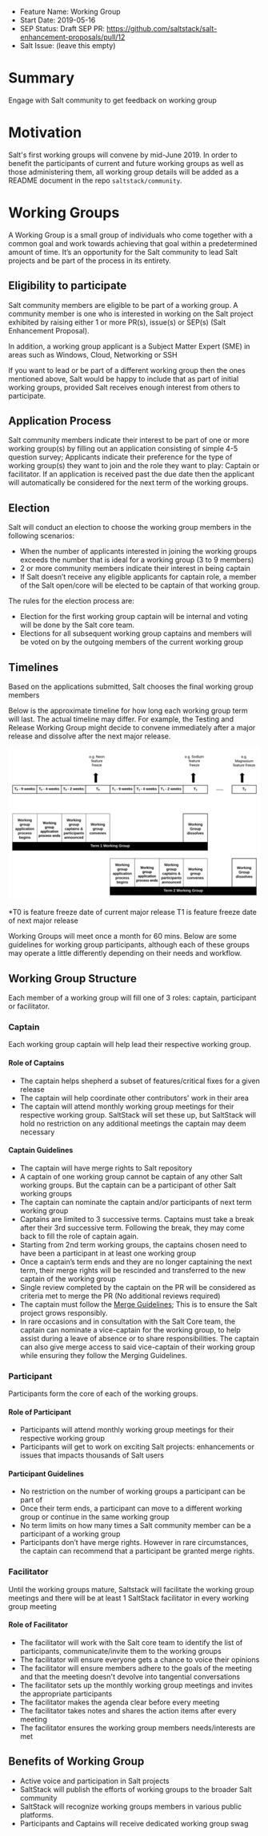 - Feature Name: Working Group
- Start Date: 2019-05-16
- SEP Status: Draft
SEP PR: https://github.com/saltstack/salt-enhancement-proposals/pull/12
- Salt Issue: (leave this empty)

# Summary
[summary]: #summary

Engage with Salt community to get feedback on working group 

# Motivation
[motivation]: #motivation

Salt's first working groups will convene by mid-June 2019. In order to benefit the participants of current and future working groups as well as those administering them, all working group details will be added as a README document in the repo `saltstack/community`. 

# Working Groups 

A Working Group is a small group of individuals who come together with a common goal and work towards achieving that goal within a predetermined amount of time. It’s an opportunity for the Salt community to lead Salt projects and be part of the process in its entirety. 

## Eligibility to participate 

Salt community members are eligible to be part of a working group. A community member is one who is interested in working on the Salt project exhibited by raising either 1 or more PR(s), issue(s) or SEP(s) (Salt Enhancement Proposal).

In addition, a working group applicant is a Subject Matter Expert (SME) in areas such as Windows, Cloud, Networking or SSH 

If you want to lead or be part of a different working group then the ones mentioned above, Salt would be happy to include that as part of initial working groups, provided Salt receives enough interest from others to participate. 

## Application Process

Salt community members indicate their interest to be part of one or more working group(s) by filling out an application consisting of simple 4-5 question survey; Applicants indicate their preference for the type of working group(s) they want to join and the role they want to play: Captain or facilitator. If an application is received past the due date then the applicant will automatically be considered for the next term of the working groups. 

## Election 

Salt will conduct an election to choose the working group members in the following scenarios: 
- When the number of applicants interested in joining the working groups exceeds the number that is ideal for a working group (3 to 9 members) 
- 2 or more community members indicate their interest in being captain
- If Salt doesn’t receive any eligible applicants for captain role, a member of the Salt open/core will be elected to be captain of that working group. 

The rules for the election process are:  
- Election for the first working group captain will be internal and voting will be done by the Salt core team. 
- Elections for all subsequent working group captains and members will be voted on by the outgoing members of the current working group

## Timelines 

Based on the applications submitted, Salt chooses the final working group members 

Below is the approximate timeline for how long each working group term will last. The actual timeline may differ. For example, the Testing and Release Working Group might decide to convene immediately after a major release and dissolve after the next major release. 

![Working Group Timelines](./diagrams/Working-group-timelines.svg)



*T0 is feature freeze date of current major release
 T1 is feature freeze date of next major release


Working Groups will meet once a month for 60 mins. Below are some guidelines for working group participants, although each of these groups may operate a little differently depending on their needs and workflow.

## Working Group Structure  

Each member of a working group will fill one of 3 roles: captain, participant or facilitator. 

### Captain

Each working group captain will help lead their respective working group. 

#### Role of Captains
- The captain helps shepherd a subset of features/critical fixes for a given release
- The captain will help coordinate other contributors' work in their area
- The captain will attend monthly working group meetings for their respective working group. SaltStack will set these up, but SaltStack will hold no restriction on any additional meetings the captain may deem necessary

#### Captain Guidelines

- The captain will have merge rights to Salt repository
- A captain of one working group cannot be captain of any other Salt working groups. But the captain can be a participant of other Salt working groups 
- The captain can nominate the captain and/or participants of next term working group
- Captains are limited to 3 successive terms. Captains must take a break after their 3rd successive term. Following the break, they may come back to fill the role of captain again.
- Starting from 2nd term working groups, the captains chosen need to have been a participant in at least one working group 
- Once a captain’s term ends and they are no longer captaining the next term, their merge rights will be rescinded and transferred to the new captain of the working group 
- Single review completed by the captain on the PR will be considered as criteria met to merge the PR (No additional reviews required)
- The captain must follow the [Merge Guidelines](https://github.com/saltstack/salt-enhancement-proposals/); This is to ensure the Salt project grows responsibly. 
- In rare occasions and in consultation with the Salt Core team, the captain can nominate a vice-captain for the working group, to help assist during a leave of absence or to share responsibilities. The captain can also give merge access to said vice-captain of their working group while ensuring they follow the Merging Guidelines.

 
### Participant

Participants form the core of each of the working groups. 

#### Role of Participant 
- Participants will attend monthly working group meetings for their respective working group 
- Participants will get to work on exciting Salt projects: enhancements or issues that impacts thousands of Salt users

#### Participant Guidelines 
- No restriction on the number of working groups a participant can be part of 
- Once their term ends, a participant can move to a different working group or continue in the same working group 
- No term limits on how many times a Salt community member can be a participant of a working group 
- Participants don’t have merge rights. However in rare circumstances, the captain can recommend that a participant be granted merge rights.


### Facilitator 

Until the working groups mature, Saltstack will facilitate the working group meetings and there will be at least 1 SaltStack facilitator in every working group meeting

#### Role of Facilitator 
- The facilitator will work with the Salt core team to identify the list of participants, communicate/invite them to the working groups 
- The facilitator will ensure everyone gets a chance to voice their opinions
- The facilitator will ensure members adhere to the goals of the meeting and that the meeting doesn't devolve into tangential conversations 
- The facilitator sets up the monthly working group meetings and invites the appropriate participants
- The facilitator makes the agenda clear before every meeting
- The facilitator takes notes and shares the action items after every meeting 
- The facilitator ensures the working group members needs/interests are met 


## Benefits of Working Group 

- Active voice and participation in Salt projects 
- SaltStack will publish the efforts of working groups to the broader Salt community 
- SaltStack will recognize working groups members in various public platforms. 
- Participants and Captains will receive dedicated working group swag

